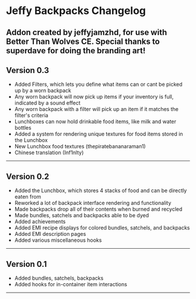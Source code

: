 # Jeffy Backpacks Changelog
Addon created by jeffyjamzhd, for use with Better Than Wolves CE.
Special thanks to superdave for doing the branding art!
---
## Version 0.3
* Added Filters, which lets you define what items can or cant be picked up by a worn backpack
* Any worn backpack will now pick up items if your inventory is full, indicated by a sound effect
* Any worn backpack with a filter will pick up an item if it matches the filter's criteria
* Lunchboxes can now hold drinkable food items, like milk and water bottles
* Added a system for rendering unique textures for food items stored in the Lunchbox
* New Lunchbox food textures (thepiratebananaraman1)
* Chinese translation (Inf1nlty)
---
## Version 0.2
* Added the Lunchbox, which stores 4 stacks of food and can be directly eaten from
* Reworked a lot of backpack interface rendering and functionality
* Made backpacks drop all of their contents when burned and recycled
* Made bundles, satchels and backpacks able to be dyed
* Added achievements
* Added EMI recipe displays for colored bundles, satchels, and backpacks
* Added EMI description pages
* Added various miscellaneous hooks
---
## Version 0.1
* Added bundles, satchels, backpacks
* Added hooks for in-container item interactions
---